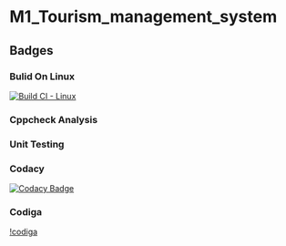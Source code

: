 # M1_Tourism_management_system
## Badges
### Bulid On Linux
[![Build CI - Linux](https://github.com/Gayathri-karthikeyan/M1_PROJECT-IN-C/actions/workflows/c-cpp.yml/badge.svg)](https://github.com/Gayathri-karthikeyan/M1_PROJECT-IN-C/actions/workflows/c-cpp.yml)
### Cppcheck Analysis

### Unit Testing

### Codacy
[![Codacy Badge](https://app.codacy.com/project/badge/Grade/4653fbe6a91e42f6aa46753d322540d8)](https://www.codacy.com/gh/Gayathri-karthikeyan/M1_TOURISM_MANAGEMENT_SYSTEM/dashboard?utm_source=github.com&amp;utm_medium=referral&amp;utm_content=Gayathri-karthikeyan/M1_TOURISM_MANAGEMENT_SYSTEM&amp;utm_campaign=Badge_Grade)
### Codiga
[!codiga](https://api.codiga.io/project/32344/status/svg)
